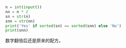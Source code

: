 ```Python
n = int(input())
nn = n * 2
sn = str(n)
snn = str(nn)
print('Yes' if sorted(sn) == sorted(snn) else 'No')
print(snn)
```
<pre>
数字翻倍后还是原来的配方。
</pre>
